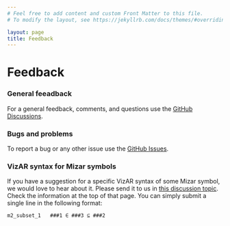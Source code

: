 ```yaml
---
# Feel free to add content and custom Front Matter to this file.
# To modify the layout, see https://jekyllrb.com/docs/themes/#overriding-theme-defaults

layout: page
title: Feedback
---
```


# Feedback

### General feeadback

For a general feedback, comments, and questions use the [GitHub Discussions](https://github.com/ai4reason/vizar/discussions).

### Bugs and problems

To report a bug or any other issue use the [GitHub Issues](https://github.com/ai4reason/vizar/issues).

### VizAR syntax for Mizar symbols

If you have a suggestion for a specific VizAR syntax of some Mizar symbol, we would love to hear about it.
Please send it to us in [this discussion topic](https://github.com/ai4reason/vizar/discussions/1).
Check the information at the top of that page.
You can simply submit a single line in the following format:

```
m2_subset_1   ###1 ∈ ###3 ⊆ ###2
```

